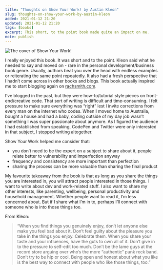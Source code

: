 ```yaml
---
title: "Thoughts on Show Your Work! by Austin Kleon"
slug: thoughts-on-show-your-work-by-austin-kleon
added: 2021-01-12 21:20
updated: 2021-01-12 21:20
tags: [books]
excerpt: This short, to the point book made quite an impact on me.
note: publish
---
```


![The cover of Show Your Work!](../images/show-your-work.png)

I really enjoyed this book. It was short and to the point. Kleon said what he needed to say and moved on - rare in the personal development/business book genre. Usually, authors beat you over the head with endless examples or reiterating the same point repeatedly. It also had a fresh perspective that I hadn’t come across in other books and blogs. This book actually inspired me to start blogging again on [rachsmith.com](https://rachsmith.com/).

I’ve blogged in the past, but they were how-to/tutorial style pieces on front-end/creative code. That sort of writing is difficult and time-consuming. I felt pressure to make sure everything was “right” lest I invite corrections from every man on the internet who codes. When I moved home to Australia, bought a house and had a baby, coding outside of my day job wasn’t something I was super passionate about anymore. As I figured the audience I had established from speaking, CodePen and Twitter were only interested in that subject, I stopped writing altogether.

Show Your Work helped me consider that:

-   you don’t need to be the expert on a subject to share about it, people relate better to vulnerability and imperfection anyway
-   frequency and consistency are more important than perfection
-   sharing the process can be more valuable than sharing the final product

My favourite takeaway from the book is that as long as you share the things you are interested in, you will attract people interested in those things. I want to write about dev and work-related stuff. I also want to share my other interests, like parenting, wellbeing, personal productivity and household management. Whether people want to read it, I’m less concerned about. But if I share what I’m in to, perhaps I’ll connect with someone who is into those things too.

From Kleon:

> “When you find things you genuinely enjoy, don’t let anyone else make you feel bad about it. Don’t feel guilty about the pleasure you take in the things you enjoy. Celebrate them. When you share your taste and your influences, have the guts to own all of it. Don’t give in to the pressure to self-edit too much. Don’t be the lame guys at the record store arguing over who’s the more “authentic” punk rock band. Don’t try to be hip or cool. Being open and honest about what you like is the best way to connect with people who like those things, too.”
